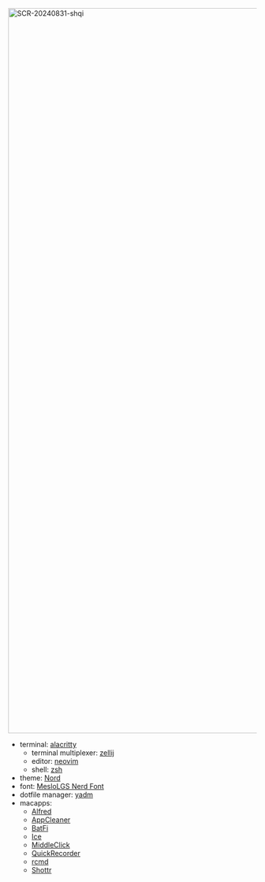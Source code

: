 <img width="1472" alt="SCR-20240831-shqi" src="https://github.com/user-attachments/assets/6abac01f-89b2-43d5-a1d0-bcf11e2d7fb8">

- terminal: [alacritty](https://alacritty.org/)
  - terminal multiplexer: [zellij](https://zellij.dev/)
  - editor: [neovim](https://github.com/neovim/neovim)
  - shell: [zsh](https://www.zsh.org/)
- theme: [Nord](https://github.com/gbprod/nord.nvim)
- font: [MesloLGS Nerd Font](https://github.com/ryanoasis/nerd-fonts)
- dotfile manager: [yadm](https://yadm.io/docs/overview)
- macapps:
  - [Alfred](https://www.alfredapp.com/)
  - [AppCleaner](https://freemacsoft.net/appcleaner/)
  - [BatFi](https://github.com/rurza/BatFi)
  - [Ice](https://github.com/jordanbaird/Ice)
  - [MiddleClick](https://github.com/artginzburg/MiddleClick-Sonoma)
  - [QuickRecorder](https://github.com/lihaoyun6/QuickRecorder)
  - [rcmd](https://lowtechguys.com/rcmd/)
  - [Shottr](https://shottr.cc/)

